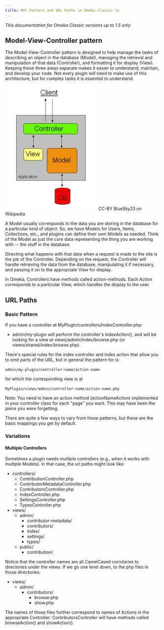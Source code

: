 ```yaml
---
title: MVC Pattern and URL Paths in Omeka Classic 1x
---
```

*This documentation for Omeka Classic versions up to 1.5 only*

Model-View-Controller pattern
----------------------------------------------------------------------

The Model-View-Controller pattern is designed to help manage the tasks of describing an object in the database (Model), managing the retrieval and manipulation of that data (Controller), and formatting it for display (View). Keeping these three areas separate makes it easier to understand, maintain, and develop your code. Not every plugin will need to make use of this architecture, but for complex tasks it is essential to understand.


![Diagram of MVC](../1x_documentation/1xdocs_images/MVC_Diagram.jpg) CC-BY BlueSky23 on Wikipedia


A Model usually corresponds to the data you are storing in the database for a particular kind of object. So, we have Models for Users, Items, Collections, etc., and plugins can define their own Models as needed. Think of the Model as just the core data representing the thing you are working with -- the stuff in the database.

Directing what happens with that data when a request is made to the site is the job of the Controller. Depending on the request, the Controller will handle retrieving the data from the database, manipulating it if necessary, and passing it on to the appropriate View for display.

In Omeka, Controllers have methods called action-methods. Each Action corresponds to a particular View, which handles the display to the user.

URL Paths 
-----------------------------------------------------------

### Basic Pattern 

If you have a controller at MyPlugin/controllers/IndexController.php:

- admin/my-plugin will perform the controller's indexAction(), and will be looking for a view at views/admin/index/browse.php (or
views/shared/index/browse.php).

There's special rules for the index controller and index action that allow you to omit parts of the URL, but in general the pattern for is:

`admin/my-plugin/controller-name/action-name`

for which the corresponding view is at

`MyPlugin/views/admin/controller-name/action-name.php`

Note: You need to have an action method (actionNameAction) implemented in your controller class for each "page" you want. This may have been the piece you were forgetting.

There are quite a few ways to vary from these patterns, but these are the basic mappings you get by default.

### Variations

#### Multiple Controllers 

Sometimes a plugin needs multiple controllers (e.g., when it works with
multiple Models). In that case, the url paths might look like:

-   controllers/
    -   ContributionController.php
    -   ContributorMetadataController.php
    -   ContributorsController.php
    -   IndexController.php
    -   SettingsController.php
    -   TypesController.php
-   views/
    -   admin/
        -   contributor-metadata/
        -   contributors/
        -   index/
        -   settings/
        -   types/
    -   public/
        -   contribution/

Notice that the controller names are all CamelCased corrolaries to directories under the views. If we go one level down, to the php files in those directories:

-   views/
    -   admin/
        -   contributors/
            -   browse.php
            -   show.php

The names of those files further correspond to names of Actions in the appropriate Controller: ContributorsController will have methods called browseAction() and showAction().

